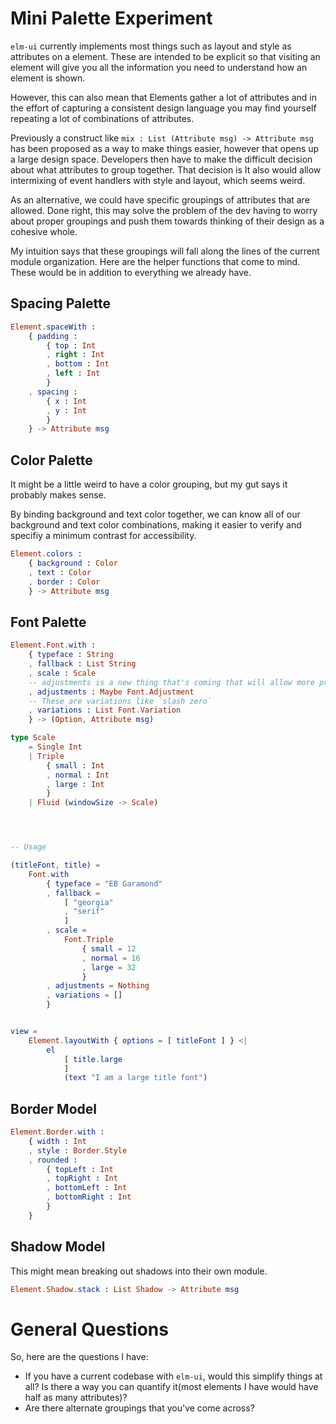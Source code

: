 # Mini Palette Experiment

`elm-ui` currently implements most things such as layout and style as attributes on a element. These are intended to be explicit so that visiting an element will give you all the information you need to understand how an element is shown.

However, this can also mean that Elements gather a lot of attributes and in the effort of capturing a consistent design language you may find yourself repeating a lot of combinations of attributes.

Previously a construct like `mix : List (Attribute msg) -> Attribute msg` has been proposed as a way to make things easier, however that opens up a large design space.  Developers then have to make the difficult decision about what attributes to group together. That decision is  It also would allow intermixing of event handlers with style and layout, which seems weird.  

As an alternative, we could have specific groupings of attributes that are allowed.  Done right, this may solve the problem of the dev having to worry about proper groupings and push them towards thinking of their design as a cohesive whole.

My intuition says that these groupings will fall along the lines of the current module organization.  Here are the helper functions that come to mind.  These would be in addition to everything we already have.


## Spacing Palette

```elm
Element.spaceWith : 
    { padding :
        { top : Int
        , right : Int
        , bottom : Int
        , left : Int
        }
    , spacing : 
        { x : Int
        , y : Int
        }
    } -> Attribute msg
```

## Color Palette

It might be a little weird to have a color grouping, but my gut says it probably makes sense.

By binding background and text color together, we can know all of our background and text color combinations, making it easier to verify and specifiy a minimum contrast for accessibility.

```elm
Element.colors :
    { background : Color
    , text : Color
    , border : Color
    } -> Attribute msg
```

## Font Palette

```elm
Element.Font.with :
    { typeface : String
    , fallback : List String
    , scale : Scale
    -- adjustments is a new thing that's coming that will allow more precise font sizing.
    , adjustments : Maybe Font.Adjustment
    -- These are variations like `slash zero`
    , variations : List Font.Variation
    } -> (Option, Attribute msg)

type Scale 
    = Single Int
    | Triple
        { small : Int
        , normal : Int
        , large : Int
        }
    | Fluid (windowSize -> Scale)




-- Usage

(titleFont, title) = 
    Font.with
        { typeface = "EB Garamond"
        , fallback =
            [ "georgia"
            , "serif"
            ]
        , scale =
            Font.Triple
                { small = 12
                , normal = 16
                , large = 32
                }
        , adjustments = Nothing
        , variations = []
        }


view =
    Element.layoutWith { options = [ titleFont ] } <|
        el 
            [ title.large
            ]
            (text "I am a large title font")


```

## Border Model

```elm
Element.Border.with :
    { width : Int
    , style : Border.Style
    , rounded :
        { topLeft : Int
        , topRight : Int
        , bottomLeft : Int
        , bottomRight : Int
        }
    }
```


## Shadow Model

This might mean breaking out shadows into their own module.

```elm
Element.Shadow.stack : List Shadow -> Attribute msg
```


# General Questions

So, here are the questions I have:

- If you have a current codebase with `elm-ui`, would this simplify things at all?  Is there a way you can quantify it(most elements I have would have half as many attributes)?
- Are there alternate groupings that you've come across?


